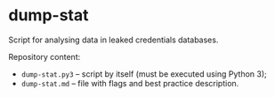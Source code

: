 # dump-stat
Script for analysing data in leaked credentials databases.

Repository content:  
  * `dump-stat.py3` – script by itself (must be executed using Python 3);  
  * `dump-stat.md` – file with flags and best practice description.  
